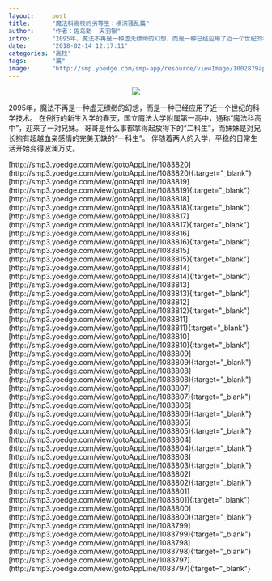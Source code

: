 ```yaml
---
layout:     post
title:      "魔法科高校的劣等生：横滨骚乱篇"
author:     "作者：佐岛勤  天羽银"
intro:      "2095年，魔法不再是一种虚无缥缈的幻想，而是一种已经应用了近一个世纪的科学技术。 在例行的新生入学的春天，国立魔法大学附属第一高中，通称“魔法科高中”，迎来了一对兄妹。 哥哥是什么事都拿得起放得下的“二科生”，而妹妹是对兄长抱有超越血亲感情的完美无缺的“一科生”。 伴随着两人的入学，平稳的日常生活开始变得波澜万丈。"
date:       "2018-02-14 12:17:11"
categories: "高校"
tags:       "篇"
image:      "http://smp.yoedge.com/smp-app/resource/viewImage/1002879appline.png"
---
```

<div style="text-align: center">
<p><img src="http://smp.yoedge.com/smp-app/resource/viewImage/1002879appline.png"/></p>
</div>
<p class="post-meta">
<span>2095年，魔法不再是一种虚无缥缈的幻想，而是一种已经应用了近一个世纪的科学技术。 在例行的新生入学的春天，国立魔法大学附属第一高中，通称“魔法科高中”，迎来了一对兄妹。 哥哥是什么事都拿得起放得下的“二科生”，而妹妹是对兄长抱有超越血亲感情的完美无缺的“一科生”。 伴随着两人的入学，平稳的日常生活开始变得波澜万丈。</span>
</p>
[http://smp3.yoedge.com/view/gotoAppLine/1083820](http://smp3.yoedge.com/view/gotoAppLine/1083820){:target="_blank"}
[http://smp3.yoedge.com/view/gotoAppLine/1083819](http://smp3.yoedge.com/view/gotoAppLine/1083819){:target="_blank"}
[http://smp3.yoedge.com/view/gotoAppLine/1083818](http://smp3.yoedge.com/view/gotoAppLine/1083818){:target="_blank"}
[http://smp3.yoedge.com/view/gotoAppLine/1083817](http://smp3.yoedge.com/view/gotoAppLine/1083817){:target="_blank"}
[http://smp3.yoedge.com/view/gotoAppLine/1083816](http://smp3.yoedge.com/view/gotoAppLine/1083816){:target="_blank"}
[http://smp3.yoedge.com/view/gotoAppLine/1083815](http://smp3.yoedge.com/view/gotoAppLine/1083815){:target="_blank"}
[http://smp3.yoedge.com/view/gotoAppLine/1083814](http://smp3.yoedge.com/view/gotoAppLine/1083814){:target="_blank"}
[http://smp3.yoedge.com/view/gotoAppLine/1083813](http://smp3.yoedge.com/view/gotoAppLine/1083813){:target="_blank"}
[http://smp3.yoedge.com/view/gotoAppLine/1083812](http://smp3.yoedge.com/view/gotoAppLine/1083812){:target="_blank"}
[http://smp3.yoedge.com/view/gotoAppLine/1083811](http://smp3.yoedge.com/view/gotoAppLine/1083811){:target="_blank"}
[http://smp3.yoedge.com/view/gotoAppLine/1083810](http://smp3.yoedge.com/view/gotoAppLine/1083810){:target="_blank"}
[http://smp3.yoedge.com/view/gotoAppLine/1083809](http://smp3.yoedge.com/view/gotoAppLine/1083809){:target="_blank"}
[http://smp3.yoedge.com/view/gotoAppLine/1083808](http://smp3.yoedge.com/view/gotoAppLine/1083808){:target="_blank"}
[http://smp3.yoedge.com/view/gotoAppLine/1083807](http://smp3.yoedge.com/view/gotoAppLine/1083807){:target="_blank"}
[http://smp3.yoedge.com/view/gotoAppLine/1083806](http://smp3.yoedge.com/view/gotoAppLine/1083806){:target="_blank"}
[http://smp3.yoedge.com/view/gotoAppLine/1083805](http://smp3.yoedge.com/view/gotoAppLine/1083805){:target="_blank"}
[http://smp3.yoedge.com/view/gotoAppLine/1083804](http://smp3.yoedge.com/view/gotoAppLine/1083804){:target="_blank"}
[http://smp3.yoedge.com/view/gotoAppLine/1083803](http://smp3.yoedge.com/view/gotoAppLine/1083803){:target="_blank"}
[http://smp3.yoedge.com/view/gotoAppLine/1083802](http://smp3.yoedge.com/view/gotoAppLine/1083802){:target="_blank"}
[http://smp3.yoedge.com/view/gotoAppLine/1083801](http://smp3.yoedge.com/view/gotoAppLine/1083801){:target="_blank"}
[http://smp3.yoedge.com/view/gotoAppLine/1083800](http://smp3.yoedge.com/view/gotoAppLine/1083800){:target="_blank"}
[http://smp3.yoedge.com/view/gotoAppLine/1083799](http://smp3.yoedge.com/view/gotoAppLine/1083799){:target="_blank"}
[http://smp3.yoedge.com/view/gotoAppLine/1083798](http://smp3.yoedge.com/view/gotoAppLine/1083798){:target="_blank"}
[http://smp3.yoedge.com/view/gotoAppLine/1083797](http://smp3.yoedge.com/view/gotoAppLine/1083797){:target="_blank"}


